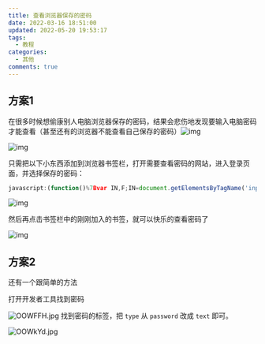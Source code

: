 ```yaml
---
title: 查看浏览器保存的密码
date: 2022-03-16 18:51:00
updated: 2022-05-20 19:53:17
tags:
  - 教程
categories:
  - 其他
comments: true
---
```

## 方案1

在很多时候想偷康别人电脑浏览器保存的密码，结果会悲伤地发现要输入电脑密码才能查看（甚至还有的浏览器不能查看自己保存的密码）![img](https://deliver.application.pub/gh/whitebearcode/bearspace/assets/owo//owo/biaoqing/qq/%E5%BF%AB%E5%93%AD%E4%BA%86.gif)

![img](https://s1.ax1x.com/2022/03/16/qpAxOS.png)

只需把以下小东西添加到浏览器书签栏，打开需要查看密码的网站，进入登录页面，并选择保存的密码：

```js
javascript:(function()%7Bvar IN,F;IN=document.getElementsByTagName('input');for(var i=0;i<IN.length;i++)%7BF=IN%5Bi%5D;if(F.type.toLowerCase()=='password')%7Btry%7BF.type='text'%7Dcatch(r)%7Bvar n,Fa;n=document.createElement('input');Fa=F.attributes;for(var ii=0;ii<Fa.length;ii++)%7Bvar k,knn,knv;k=Fa%5Bii%5D;knn=k.nodeName;knv=k.nodeValue;if(knn.toLowerCase()!='type')%7Bif(knn!='height'&&knn!='width'&!!knv)n%5Bknn%5D=knv%7D%7D;F.parentNode.replaceChild(n,F)%7D%7D%7D%7D)()
```

![img](https://s1.ax1x.com/2022/03/16/qpA1sS.png)

然后再点击书签栏中的刚刚加入的书签，就可以快乐的查看密码了

![img](https://s1.ax1x.com/2022/03/16/qpAydJ.png)

## 方案2

还有一个跟简单的方法

打开开发者工具找到密码

![OOWFFH.jpg](https://s1.ax1x.com/2022/05/20/OOWFFH.jpg)
找到密码的标签，把  `type` 从 `password` 改成 `text` 即可。

![OOWkYd.jpg](https://s1.ax1x.com/2022/05/20/OOWkYd.jpg)